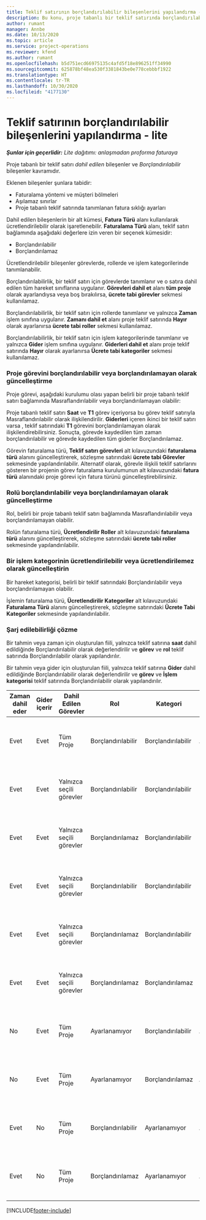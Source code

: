 ```yaml
---
title: Teklif satırının borçlandırılabilir bileşenlerini yapılandırma - lite
description: Bu konu, proje tabanlı bir teklif satırında borçlandırılabilir ve borçlandırılamayan bileşenler ayarlanması hakkında bilgiler sağlar.
author: rumant
manager: Annbe
ms.date: 10/13/2020
ms.topic: article
ms.service: project-operations
ms.reviewer: kfend
ms.author: rumant
ms.openlocfilehash: b5d751ecd66975135c4afd5f18e896251ff34990
ms.sourcegitcommit: 625878bf48ea530f3381843be0e778cebbbf1922
ms.translationtype: HT
ms.contentlocale: tr-TR
ms.lasthandoff: 10/30/2020
ms.locfileid: "4177130"
---
```

# <a name="configure-the-chargeable-components-of-a-quote-line---lite"></a>Teklif satırının borçlandırılabilir bileşenlerini yapılandırma - lite

_**Şunlar için geçerlidir:** Lite dağıtımı: anlaşmadan proforma faturaya_

Proje tabanlı bir teklif satırı *dahil edilen* bileşenler ve *Borçlandırılabilir* bileşenler kavramıdır.

Eklenen bileşenler şunlara tabidir:

  - Faturalama yöntemi ve müşteri bölmeleri
  - Aşılamaz sınırlar 
  - Proje tabanlı teklif satırında tanımlanan fatura sıklığı ayarları

Dahil edilen bileşenlerin bir alt kümesi, **Fatura Türü** alanı kullanılarak ücretlendirilebilir olarak işaretlenebilir. **Faturalama Türü** alanı, teklif satırı bağlamında aşağıdaki değerlere izin veren bir seçenek kümesidir:

  - Borçlandırılabilir
  - Borçlandırılamaz

Ücretlendirilebilir bileşenler görevlerde, rollerde ve işlem kategorilerinde tanımlanabilir.

Borçlandırılabilirlik, bir teklif satırı için görevlerde tanımlanır ve o satıra dahil edilen tüm hareket sınıflarına uygulanır. **Görevleri dahil et** alanı **tüm proje** olarak ayarlandıysa veya boş bırakılırsa, **ücrete tabi görevler** sekmesi kullanılamaz.

Borçlandırılabilirlik, bir teklif satırı için rollerde tanımlanır ve yalnızca **Zaman** işlem sınıfına uygulanır. **Zamanı dahil et** alanı proje teklif satırında **Hayır** olarak ayarlanırsa **ücrete tabi roller** sekmesi kullanılamaz.

Borçlandırılabilirlik, bir teklif satırı için işlem kategorilerinde tanımlanır ve yalnızca **Gider** işlem sınıfına uygulanır. **Giderleri dahil et** alanı proje teklif satırında **Hayır** olarak ayarlanırsa **Ücrete tabi kategoriler** sekmesi kullanılamaz.

### <a name="update-a-project-task-to-be-chargeable-or-non-chargeable"></a>Proje görevini borçlandırılabilir veya borçlandırılamayan olarak güncelleştirme

Proje görevi, aşağıdaki kurulumu olası yapan belirli bir proje tabanlı teklif satırı bağlamında Masraflandırılabilir veya borçlandırılamayan olabilir:

Proje tabanlı teklif satırı **Saat** ve **T1** görev içeriyorsa bu görev teklif satırıyla Masraflandırılabilir olarak ilişkilendirilir. **Giderleri** içeren ikinci bir teklif satırı varsa , teklif satırındaki **T1** görevini borçlandırılamayan olarak ilişkilendirebilirsiniz. Sonuçta, görevde kaydedilen tüm zaman borçlandırılabilir ve görevde kaydedilen tüm giderler Borçlandırılamaz.

Görevin faturalama türü, **Teklif satırı görevleri** alt kılavuzundaki **faturalama türü** alanını güncelleştirerek, sözleşme satırındaki **ücrete tabi Görevler** sekmesinde yapılandırılabilir. Alternatif olarak, görevle ilişkili teklif satırlarını gösteren bir projenin görev faturalama kurulumunun alt kılavuzundaki **fatura türü** alanındaki proje görevi için fatura türünü güncelleştirebilirsiniz.

### <a name="update-a-role-to-be-chargeable-or-non-chargeable"></a>Rolü borçlandırılabilir veya borçlandırılamayan olarak güncelleştirme

Rol, belirli bir proje tabanlı teklif satırı bağlamında Masraflandırılabilir veya borçlandırılamayan olabilir.

Rolün faturalama türü, **Ücretlendirilir Roller** alt kılavuzundaki **faturalama türü** alanını güncelleştirerek, sözleşme satırındaki **ücrete tabi roller** sekmesinde yapılandırılabilir.

### <a name="update-a-transaction-category-to-be-chargeable-or-non-chargeable"></a>Bir işlem kategorinin ücretlendirilebilir veya ücretlendirilemez olarak güncelleştirin

Bir hareket kategorisi, belirli bir teklif satırındaki Borçlandırılabilir veya borçlandırılamayan olabilir.

İşlemin faturalama türü, **Ücretlendirilir Kategoriler** alt kılavuzundaki **Faturalama Türü** alanını güncelleştirerek, sözleşme satırındaki **Ücrete Tabi Kategoriler** sekmesinde yapılandırılabilir.

### <a name="resolve-chargeability"></a>Şarj edilebilirliği çözme
Bir tahmin veya zaman için oluşturulan fiili, yalnızca teklif satırına **saat** dahil edildiğinde Borçlandırılabilir olarak değerlendirilir ve **görev** ve **rol** teklif satırında Borçlandırılabilir olarak yapılandırılır.

Bir tahmin veya gider için oluşturulan fiili, yalnızca teklif satırına **Gider** dahil edildiğinde Borçlandırılabilir olarak değerlendirilir ve **görev** ve **İşlem kategorisi** teklif satırında Borçlandırılabilir olarak yapılandırılır.

| Zaman dahil eder | Gider içerir | Dahil Edilen Görevler | Rol | Kategori | Görev | Faturalama |
| --- | --- | --- | --- | --- | --- | --- |
| Evet | Evet | Tüm Proje | Borçlandırılabilir | Borçlandırılabilir | Ayarlanamıyor | Bir Zaman fiili faturalama: Ücretli </br>Geçerli gider faturalama türü: Borçlandırılabilir |
| Evet | Evet | Yalnızca seçili görevler | Borçlandırılabilir | Borçlandırılabilir | Borçlandırılabilir | Bir Zaman fiili faturalama: Ücretli</br>Geçerli gider faturalama türü: Borçlandırılabilir |
| Evet | Evet | Yalnızca seçili görevler | Borçlandırılamaz | Borçlandırılabilir | Borçlandırılabilir | Bir Zaman fiili faturalama: Ücretlendirilemez</br>Geçerli gider faturalama türü: Borçlandırılabilir |
| Evet | Evet | Yalnızca seçili görevler | Borçlandırılabilir | Borçlandırılabilir | Borçlandırılamaz | Bir Zaman fiili faturalama: Ücretlendirilemez</br> Geçerli gider faturalama türü: Borçlandırılamaz |
| Evet | Evet | Yalnızca seçili görevler | Borçlandırılamaz | Borçlandırılabilir | Borçlandırılamaz | Bir Zaman fiili faturalama: Ücretlendirilemez</br> Geçerli gider faturalama türü: Borçlandırılamaz |
| Evet | Evet | Yalnızca seçili görevler | Borçlandırılamaz | Borçlandırılamaz | Borçlandırılabilir | Bir Zaman fiili faturalama: Ücretlendirilemez</br> Geçerli gider faturalama türü: Borçlandırılamaz |
| No | Evet | Tüm Proje | Ayarlanamıyor | Borçlandırılabilir | Ayarlanamıyor | Bir Zaman fiili faturalama: Kullanılamaz </br>Geçerli gider faturalama türü: Borçlandırılabilir |
| No | Evet | Tüm Proje | Ayarlanamıyor | Borçlandırılamaz | Ayarlanamıyor | Bir Zaman fiili faturalama: Kullanılamaz </br>Geçerli gider faturalama türü: Borçlandırılamaz |
| Evet | No | Tüm Proje | Borçlandırılabilir | Ayarlanamıyor | Ayarlanamıyor | Bir Zaman fiili faturalama: Ücretli</br>Geçerli gider faturalama türü: Kullanılamaz |
| Evet | No | Tüm Proje | Borçlandırılamaz | Ayarlanamıyor | Ayarlanamıyor | Bir Zaman fiili faturalama: Ücretlendirilemez </br>Geçerli gider faturalama türü: Kullanılamaz |


[!INCLUDE[footer-include](../../includes/footer-banner.md)]